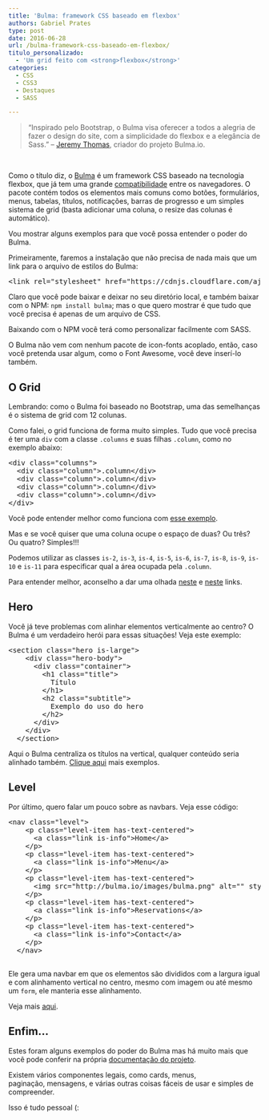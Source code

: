```yaml
---
title: 'Bulma: framework CSS baseado em flexbox'
authors: Gabriel Prates
type: post
date: 2016-06-28
url: /bulma-framework-css-baseado-em-flexbox/
titulo_personalizado:
  - 'Um grid feito com <strong>flexbox</strong>'
categories:
  - CSS
  - CSS3
  - Destaques
  - SASS

---
```

> &#8220;Inspirado pelo Bootstrap, o Bulma visa oferecer a todos a alegria de fazer o design do site, com a simplicidade do flexbox e a elegância de Sass.&#8221; &#8211; [Jeremy Thomas][1], criador do projeto Bulma.io.

&nbsp;

Como o título diz, o [Bulma][2] é um framework CSS baseado na tecnologia flexbox, que já tem uma grande [compatibilidade][3] entre os navegadores. O pacote contém todos os elementos mais comuns como botões, formulários, menus, tabelas, títulos, notificações, barras de progresso e um simples sistema de grid (basta adicionar uma coluna, o resize das colunas é automático).

Vou mostrar alguns exemplos para que você possa entender o poder do Bulma.

Primeiramente, faremos a instalação que não precisa de nada mais que um link para o arquivo de estilos do Bulma:

<pre class="lang-html">&lt;link rel="stylesheet" href="https://cdnjs.cloudflare.com/ajax/libs/bulma/0.0.26/css/bulma.css"&gt;
</pre>

Claro que você pode baixar e deixar no seu diretório local, e também baixar com o NPM: `npm install bulma`; mas o que quero mostrar é que tudo que você precisa é apenas de um arquivo de CSS.

Baixando com o NPM você terá como personalizar facilmente com SASS.

O Bulma não vem com nenhum pacote de icon-fonts acoplado, então, caso você pretenda usar algum, como o Font Awesome, você deve inserí-lo também.

## O Grid

Lembrando: como o Bulma foi baseado no Bootstrap, uma das semelhanças é o sistema de grid com 12 colunas.

Como falei, o grid funciona de forma muito simples. Tudo que você precisa é ter uma `div` com a classe `.columns` e suas filhas `.column`, como no exemplo abaixo:

<pre class="lang-html">&lt;div class="columns"&gt;
  &lt;div class="column"&gt;.column&lt;/div&gt;
  &lt;div class="column"&gt;.column&lt;/div&gt;
  &lt;div class="column"&gt;.column&lt;/div&gt;
  &lt;div class="column"&gt;.column&lt;/div&gt;
&lt;/div&gt;
</pre>

Você pode entender melhor como funciona com [esse exemplo][4].

Mas e se você quiser que uma coluna ocupe o espaço de duas? Ou três? Ou quatro? Simples!!!

Podemos utilizar as classes `is-2`, `is-3`, `is-4`, `is-5`, `is-6`, `is-7`, `is-8`, `is-9`, `is-10` e `is-11` para especificar qual a área ocupada pela `.column`.

Para entender melhor, aconselho a dar uma olhada [neste][5] e [neste][6] links.

## Hero

Você já teve problemas com alinhar elementos verticalmente ao centro? O Bulma é um verdadeiro herói para essas situações! Veja este exemplo:

<pre class="lang-html">&lt;section class="hero is-large"&gt;
    &lt;div class="hero-body"&gt;
      &lt;div class="container"&gt;
        &lt;h1 class="title"&gt;
          Título
        &lt;/h1&gt;
        &lt;h2 class="subtitle"&gt;
          Exemplo do uso do hero
        &lt;/h2&gt;
      &lt;/div&gt;
    &lt;/div&gt;
  &lt;/section&gt;
</pre>

Aqui o Bulma centraliza os títulos na vertical, qualquer conteúdo seria alinhado também. [Clique aqui][7] mais exemplos.

## Level

Por último, quero falar um pouco sobre as navbars. Veja esse código:

<pre class="lang-html">&lt;nav class="level"&gt;
    &lt;p class="level-item has-text-centered"&gt;
      &lt;a class="link is-info"&gt;Home&lt;/a&gt;
    &lt;/p&gt;
    &lt;p class="level-item has-text-centered"&gt;
      &lt;a class="link is-info"&gt;Menu&lt;/a&gt;
    &lt;/p&gt;
    &lt;p class="level-item has-text-centered"&gt;
      &lt;img src="http://bulma.io/images/bulma.png" alt="" style="height: 33px;"&gt;
    &lt;/p&gt;
    &lt;p class="level-item has-text-centered"&gt;
      &lt;a class="link is-info"&gt;Reservations&lt;/a&gt;
    &lt;/p&gt;
    &lt;p class="level-item has-text-centered"&gt;
      &lt;a class="link is-info"&gt;Contact&lt;/a&gt;
    &lt;/p&gt;
  &lt;/nav&gt;

</pre>

Ele gera uma navbar em que os elementos são divididos com a largura igual e com alinhamento vertical no centro, mesmo com imagem ou até mesmo um `form`, ele manteria esse alinhamento.

Veja mais [aqui][8].

## Enfim&#8230;

Estes foram alguns exemplos do poder do Bulma mas há muito mais que você pode conferir na própria [documentação do projeto][9].

Existem vários componentes legais, como cards, menus, paginação, mensagens, e várias outras coisas fáceis de usar e simples de compreender.

Isso é tudo pessoal (:

 [1]: http://jgthms.com/
 [2]: http://bulma.io/
 [3]: http://caniuse.com/#search=flexbox
 [4]: http://codepen.io/gabsprates/full/PNVJrP/
 [5]: http://bulma.io/documentation/grid/columns/
 [6]: http://bulma.io/documentation/grid/tiles/
 [7]: http://bulma.io/documentation/layout/hero/
 [8]: http://bulma.io/documentation/components/level/
 [9]: http://bulma.io/documentation/overview/start/